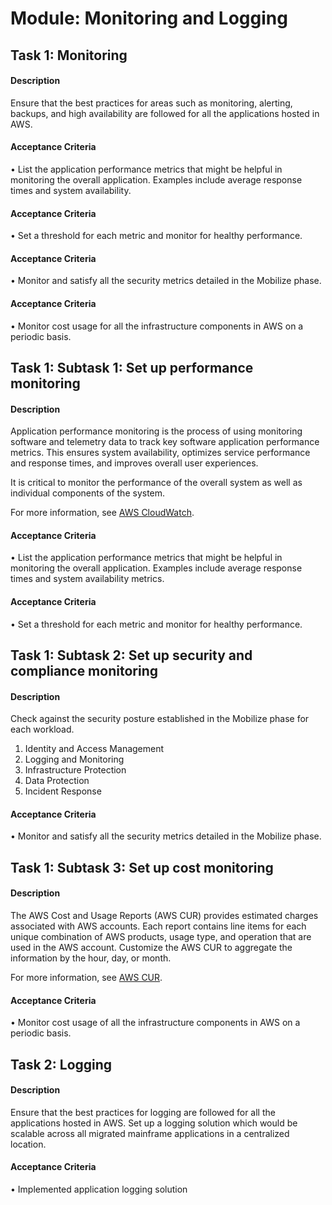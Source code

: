 
# Module: Monitoring and Logging
## Task 1: Monitoring
#### Description
Ensure that the best practices for areas such as monitoring, alerting, backups, and high availability are followed for all the applications hosted in AWS.
#### Acceptance Criteria
• List the application performance metrics that might be helpful in monitoring the overall application. Examples include average response times and system availability.
#### Acceptance Criteria
• Set a threshold for each metric and monitor for healthy performance.
#### Acceptance Criteria
• Monitor and satisfy all the security metrics detailed in the Mobilize phase.
#### Acceptance Criteria
• Monitor cost usage for all the infrastructure components in AWS on a periodic basis.
## Task 1: Subtask 1: Set up performance monitoring
#### Description
Application performance monitoring is the process of using monitoring software and telemetry data to track key software application performance metrics. This ensures system availability, optimizes service performance and response times, and improves overall user experiences.  

It is critical to monitor the performance of the overall system as well as individual components of the system. 

For more information, see [AWS CloudWatch](https://docs.aws.amazon.com/AmazonCloudWatch/latest/monitoring/WhatIsCloudWatch.html).
#### Acceptance Criteria
• List the application performance metrics that might be helpful in monitoring the overall application. Examples include average response times and system availability metrics.
#### Acceptance Criteria
• Set a threshold for each metric and monitor for healthy performance.
## Task 1: Subtask 2: Set up security and compliance monitoring
#### Description
Check against the security posture established in the Mobilize phase for each workload. 
1)	Identity and Access Management
2)	Logging and Monitoring
3)	Infrastructure Protection
4)	Data Protection 
5)	Incident Response
#### Acceptance Criteria
• Monitor and satisfy all the security metrics detailed in the Mobilize phase.
## Task 1: Subtask 3: Set up cost monitoring
#### Description
The AWS Cost and Usage Reports (AWS CUR) provides estimated charges associated with AWS accounts. Each report contains line items for each unique combination of AWS products, usage type, and operation that are used in the AWS account. Customize the AWS CUR to aggregate the information by the hour, day, or month.

For more information, see [AWS CUR](https://docs.aws.amazon.com/cur/latest/userguide/what-is-cur.html).
#### Acceptance Criteria
• Monitor cost usage of all the infrastructure components in AWS on a periodic basis.
## Task 2: Logging
#### Description
Ensure that the best practices for logging are followed for all the applications hosted in AWS. Set up a logging solution which would be scalable across all migrated mainframe applications in a centralized location. 
#### Acceptance Criteria
• Implemented application logging solution
